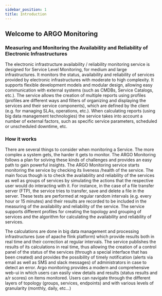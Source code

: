 ```yaml
---
sidebar_position: 1
title: Introduction
---
```


## Welcome to ARGO Monitoring

### Measuring and Monitoring the Availability and Reliability of Electronic Infrastructures
The electronic infrastructure availability / reliability monitoring service is designed for Service Level Monitoring, for medium and large infrastructures. It monitors the status, availability and reliability of services provided by electronic infrastructures with moderate to high complexity. It supports flexible development models and modular design, allowing easy communication with external systems (such as CMDBs, Service Catalogs, etc.). 
The service allows the creation of multiple reports using profiles (profiles are different ways and filters of organizing and displaying the services and their service components),   which are defined by the client (e.g. for managing SLAs, operations, etc.). When calculating reports (using big data management technologies) the service takes into account a number of external factors, such as specific service parameters, scheduled or unscheduled downtime, etc.

### How it works

There are several things to consider when monitoring a Service. The more complex a system gets, the harder it gets to monitor. The ARGO Monitoring follows a plan for solving these kinds of challenges and provides an easy path to gain powerful insights. The ARGO Monitoring service starts monitoring the service by checking its liveness /health of the service. The main focus though is to check the availability and reliability of the services as well as groups of services by simulating the actions that the respective user would do interacting with it. For instance, in the case of a file transfer server (FTP), the service tries to transfer, save and delete a file in the server. These tests are performed at regular random intervals (e.g. every hour or 15 minutes) and their results are recorded to be included in the measuring of the availability and reliability of the service. The service supports different profiles for creating the topology and grouping of services and the algorithm for calculating the availability and reliability of services. 

The calculations are done in big data management and processing infrastructures (use of apache flink platform) which provide results both in real time and their correction at regular intervals. The service publishes the results of its calculations in real time, thus allowing the creation of a control panel of the status of the services (through a special interface that has been created) and provides the possibility of timely notification (alerts via email as well as SMS and slack messages) of administrators in case to detect an error.
Argo monitoring provides a modern and comprehensive web-ui in which users can easily view details and results (status results and a/r scores) on items monitored. Users can navigate through the different layers of topology (groups, services, endpoints) and with various levels of granularity (monthly, daily, etc…)

